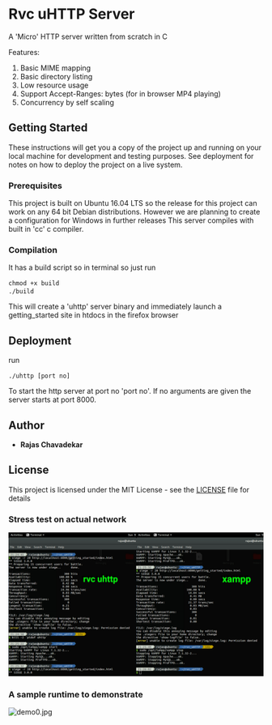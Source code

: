 # Rvc uHTTP Server

A 'Micro' HTTP server written from scratch in C

Features:
1) Basic MIME mapping
2) Basic directory listing
3) Low resource usage
4) Support Accept-Ranges: bytes (for in browser MP4 playing)
5) Concurrency by self scaling

## Getting Started

These instructions will get you a copy of the project up and running on your local machine for development and testing purposes. See deployment for notes on how to deploy the project on a live system.

### Prerequisites

This project is built on Ubuntu 16.04 LTS so
the release for this project can work on any 64 bit Debian distributions.
However we are planning to create a configuration for Windows in further releases
This server compiles with built in 'cc' c compiler.

### Compilation

It has a build script so in terminal so just run

```
chmod +x build
./build
```
This will create a 'uhttp' server binary and immediately launch a getting_started site in htdocs in the firefox browser

## Deployment

run
```
./uhttp [port no]
```
To start the http server at port no 'port no'.
If no arguments are given the server starts at port 8000.

## Author

* **Rajas Chavadekar** 

## License

This project is licensed under the MIT License - see the [LICENSE](LICENSE) file for details

### Stress test on actual network
![demo1.jpg](demo1.jpg)

### A sample runtime to demonstrate 
![demo0.jpg](demo0.jpg)
